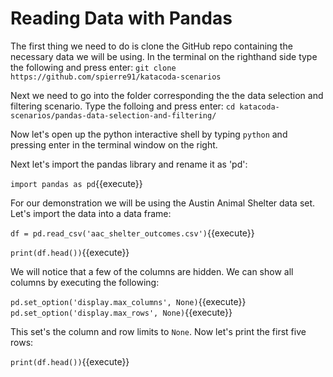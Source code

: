 # Reading Data with Pandas

The first thing we need to do is clone the GitHub repo containing the necessary data we will be using. In the terminal on the righthand side type the following and press enter:
`git clone https://github.com/spierre91/katacoda-scenarios`

Next we need to go into the folder corresponding the the data selection and filtering scenario. Type the folloing and press enter:
`cd katacoda-scenarios/pandas-data-selection-and-filtering/`

Now let's open up the python interactive shell by typing `python` and pressing enter in the terminal window on the right.

Next let's import the pandas library and rename it as 'pd':

`import pandas as pd`{{execute}}

For our demonstration we will be using the Austin Animal Shelter data set. Let's import the data into a data frame:

`df = pd.read_csv('aac_shelter_outcomes.csv')`{{execute}}

`print(df.head())`{{execute}}

We will notice that a few of the columns are hidden. We can show all columns by executing the following:

`pd.set_option('display.max_columns', None)`{{execute}}
`pd.set_option('display.max_rows', None)`{{execute}}

This set's the column and row limits to `None`. Now let's print the first five rows:

`print(df.head())`{{execute}}


